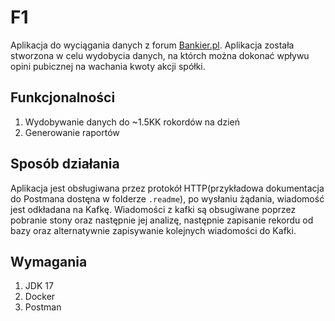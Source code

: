 # F1
Aplikacja do wyciągania danych z forum [Bankier.pl](https://www.bankier.pl/forum). 
Aplikacja została stworzona w celu wydobycia danych, na którch można dokonać wpływu opini pubicznej na wachania kwoty akcji spółki.

## Funkcjonalności
1. Wydobywanie danych do ~1.5KK rokordów na dzień
2. Generowanie raportów

## Sposób działania
Aplikacja jest obsługiwana przez protokół HTTP(przykładowa dokumentacja do Postmana dostęna w folderze `.readme`), po wysłaniu żądania, wiadomość jest odkładana na Kafkę.
Wiadomości z kafki są obsugiwane poprzez pobranie stony oraz następnie jej analizę, następnie zapisanie rekordu od bazy oraz alternatywnie zapisywanie kolejnych wiadomości do Kafki.

## Wymagania
1. JDK 17
1. Docker
1. Postman
